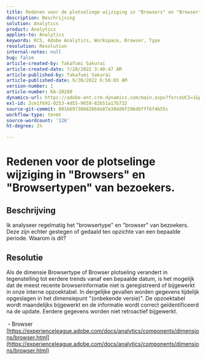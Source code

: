 ```yaml
---
title: Redenen voor de plotselinge wijziging in "Browsers" en "Browsertypen" van bezoekers.
description: Beschrijving
solution: Analytics
product: Analytics
applies-to: Analytics
keywords: KCS, Adobe Analytics, Workspace, Browser, Type
resolution: Resolution
internal-notes: null
bug: false
article-created-by: Takafumi Sakurai
article-created-date: 7/28/2022 3:40:47 AM
article-published-by: Takafumi Sakurai
article-published-date: 9/30/2022 6:56:03 AM
version-number: 1
article-number: KA-20200
dynamics-url: https://adobe-ent.crm.dynamics.com/main.aspx?forceUCI=1&pagetype=entityrecord&etn=knowledgearticle&id=7338840c-270e-ed11-82e5-000d3a379369
exl-id: 2ce1f691-0253-4d55-9659-82b51a17b732
source-git-commit: 001b6973868266de87e30dd6f296dbfff6f4b55c
workflow-type: tm+mt
source-wordcount: '126'
ht-degree: 1%

---
```


# Redenen voor de plotselinge wijziging in &quot;Browsers&quot; en &quot;Browsertypen&quot; van bezoekers.

## Beschrijving

Ik analyseer regelmatig het &quot;browsertype&quot; en &quot;browser&quot; van bezoekers. Deze zijn echter gestegen of gedaald ten opzichte van een bepaalde periode. Waarom is dit?

## Resolutie


Als de dimensie Browsertype of Browser plotseling verandert in tegenstelling tot eerdere trends vanaf een bepaalde datum, is het mogelijk dat de meest recente browserinformatie niet is geregistreerd of bijgewerkt in onze interne opzoektabel. In dergelijke gevallen worden gegevens tijdelijk opgeslagen in het dimensiepunt &quot;(onbekende versie)&quot;. De opzoektabel wordt maandelijks bijgewerkt en de informatie wordt correct geïdentificeerd na de update. Eerdere gegevens worden niet retroactief bijgewerkt.

・Browser
[https://experienceleague.adobe.com/docs/analytics/components/dimensions/browser.html](https://experienceleague.adobe.com/docs/analytics/components/dimensions/browser.html)

